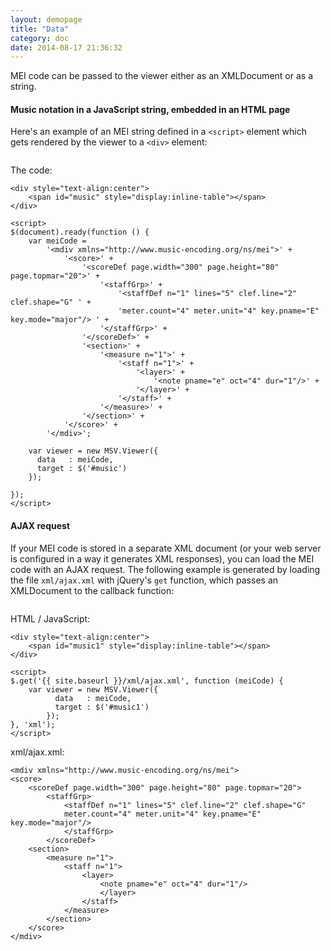 ```yaml
---
layout: demopage
title: "Data"
category: doc
date: 2014-08-17 21:36:32
---
```


MEI code can be passed to the viewer either as an XMLDocument or as a string.

#### Music notation in a JavaScript string, embedded in an HTML page

Here's an example of an MEI string defined in a `<script>` element which gets rendered by the viewer to a `<div>` element:

<div style="text-align:center">
    <span id="music" style="display:inline-table"></span>
</div>

<script>
$(document).ready(function () {
    var meiCode =
        '<mdiv xmlns="http://www.music-encoding.org/ns/mei">' + 
            '<score>' +
                '<scoreDef page.width="300" page.height="80" page.topmar="20">' +
                    '<staffGrp>' +
                        '<staffDef n="1" lines="5" clef.line="2" clef.shape="G" ' +
                        'meter.count="4" meter.unit="4" key.pname="E" key.mode="major"/> ' +
                    '</staffGrp>' + 
                '</scoreDef>' + 
                '<section>' + 
                    '<measure n="1">' + 
                        '<staff n="1">' +
                            '<layer>' + 
                                '<note pname="e" oct="4" dur="1"/>' +
                            '</layer>' + 
                        '</staff>' + 
                    '</measure>' +
                '</section>' + 
            '</score>' +
        '</mdiv>';

    var viewer = new MSV.Viewer({
      data   : meiCode,
      target   : $('#music'),
      useMeiLib: false
    });
    
});
</script>

The code:

```
<div style="text-align:center">
    <span id="music" style="display:inline-table"></span>
</div>

<script>
$(document).ready(function () {
    var meiCode =
        '<mdiv xmlns="http://www.music-encoding.org/ns/mei">' + 
            '<score>' +
                '<scoreDef page.width="300" page.height="80" page.topmar="20">' +
                    '<staffGrp>' +
                        '<staffDef n="1" lines="5" clef.line="2" clef.shape="G" ' +
                        'meter.count="4" meter.unit="4" key.pname="E" key.mode="major"/> ' +
                    '</staffGrp>' + 
                '</scoreDef>' + 
                '<section>' + 
                    '<measure n="1">' + 
                        '<staff n="1">' +
                            '<layer>' + 
                                '<note pname="e" oct="4" dur="1"/>' +
                            '</layer>' + 
                        '</staff>' + 
                    '</measure>' +
                '</section>' + 
            '</score>' +
        '</mdiv>';

    var viewer = new MSV.Viewer({
      data   : meiCode,
      target : $('#music')
    });
    
});
</script>
```



#### AJAX request 

If your MEI code is stored in a separate XML document (or your web server is configured in a way it generates 
XML responses), you can load the MEI code with an AJAX request.
The following example is generated by loading the file `xml/ajax.xml` with jQuery's `get` function, 
which passes an XMLDocument to the callback function:

<div style="text-align:center">
    <span id="music1" style="display:inline-table"></span>
</div>


<script>
$.get('{{ site.baseurl }}/xml/ajax.xml', function (meiCode) {
    var viewer = new MSV.Viewer({
          data   : meiCode,
          target   : $('#music1'),
          useMeiLib: false
        });
}, 'xml');
</script>

HTML / JavaScript:

```
<div style="text-align:center">
    <span id="music1" style="display:inline-table"></span>
</div>

<script>
$.get('{{ site.baseurl }}/xml/ajax.xml', function (meiCode) {
    var viewer = new MSV.Viewer({
          data   : meiCode, 
          target : $('#music1')
        });
}, 'xml');
</script>
```


xml/ajax.xml:

```
<mdiv xmlns="http://www.music-encoding.org/ns/mei">
<score>
    <scoreDef page.width="300" page.height="80" page.topmar="20">
        <staffGrp>
            <staffDef n="1" lines="5" clef.line="2" clef.shape="G"
            meter.count="4" meter.unit="4" key.pname="E" key.mode="major"/>
            </staffGrp>
        </scoreDef>
    <section>
        <measure n="1">
            <staff n="1">
                <layer>
                    <note pname="e" oct="4" dur="1"/>
                    </layer>
                </staff>
            </measure>
        </section>
    </score>
</mdiv>
```

